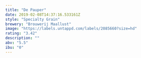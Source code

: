 ```yaml
---
title: "De Pauper"
date: 2019-02-08T14:37:16.533161Z
style: "Specialty Grain"
brewery: "Brouwerij Maallust"
image: "https://labels.untappd.com/labels/2085660?size=hd"
rating: "3.42"
description: ""
abv: "5.5"
ibu: "0"
---
```

